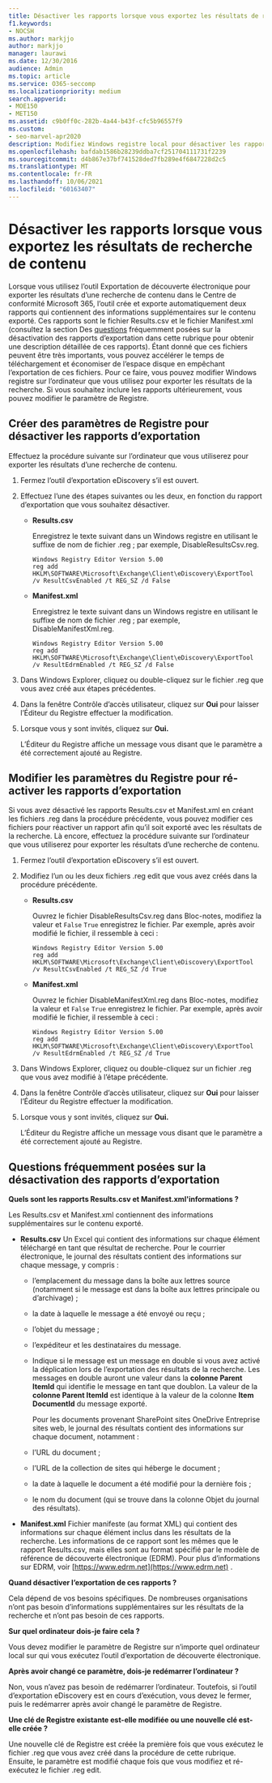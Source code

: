 ```yaml
---
title: Désactiver les rapports lorsque vous exportez les résultats de recherche de contenu
f1.keywords:
- NOCSH
ms.author: markjjo
author: markjjo
manager: laurawi
ms.date: 12/30/2016
audience: Admin
ms.topic: article
ms.service: O365-seccomp
ms.localizationpriority: medium
search.appverid:
- MOE150
- MET150
ms.assetid: c9b0ff0c-282b-4a44-b43f-cfc5b96557f9
ms.custom:
- seo-marvel-apr2020
description: Modifiez Windows registre local pour désactiver les rapports lorsque vous exportez les résultats d’une recherche de contenu à partir du Centre de conformité Microsoft 365.
ms.openlocfilehash: bafdab1586b28239ddba7cf251704111731f2239
ms.sourcegitcommit: d4b867e37bf741528ded7fb289e4f6847228d2c5
ms.translationtype: MT
ms.contentlocale: fr-FR
ms.lasthandoff: 10/06/2021
ms.locfileid: "60163407"
---
```

# <a name="disable-reports-when-you-export-content-search-results"></a>Désactiver les rapports lorsque vous exportez les résultats de recherche de contenu

Lorsque vous utilisez l’outil Exportation de découverte électronique pour exporter les résultats d’une recherche de contenu dans le Centre de conformité Microsoft 365, l’outil crée et exporte automatiquement deux rapports qui contiennent des informations supplémentaires sur le contenu exporté. Ces rapports sont le fichier Results.csv et le fichier Manifest.xml (consultez la section Des [questions](#frequently-asked-questions-about-disabling-export-reports) fréquemment posées sur la désactivation des rapports d’exportation dans cette rubrique pour obtenir une description détaillée de ces rapports). Étant donné que ces fichiers peuvent être très importants, vous pouvez accélérer le temps de téléchargement et économiser de l’espace disque en empêchant l’exportation de ces fichiers. Pour ce faire, vous pouvez modifier Windows registre sur l’ordinateur que vous utilisez pour exporter les résultats de la recherche. Si vous souhaitez inclure les rapports ultérieurement, vous pouvez modifier le paramètre de Registre. 
  
## <a name="create-registry-settings-to-disable-the-export-reports"></a>Créer des paramètres de Registre pour désactiver les rapports d’exportation

Effectuez la procédure suivante sur l’ordinateur que vous utiliserez pour exporter les résultats d’une recherche de contenu.
  
1. Fermez l’outil d’exportation eDiscovery s’il est ouvert.
    
2. Effectuez l’une des étapes suivantes ou les deux, en fonction du rapport d’exportation que vous souhaitez désactiver.
    
    - **Results.csv**
    
      Enregistrez le texte suivant dans un Windows registre en utilisant le suffixe de nom de fichier .reg ; par exemple, DisableResultsCsv.reg.
    
      ```text
      Windows Registry Editor Version 5.00
      reg add HKLM\SOFTWARE\Microsoft\Exchange\Client\eDiscovery\ExportTool /v ResultCsvEnabled /t REG_SZ /d False 
      ```

    - **Manifest.xml**
    
      Enregistrez le texte suivant dans un Windows registre en utilisant le suffixe de nom de fichier .reg ; par exemple, DisableManifestXml.reg.
    
      ```text
      Windows Registry Editor Version 5.00
      reg add HKLM\SOFTWARE\Microsoft\Exchange\Client\eDiscovery\ExportTool /v ResultEdrmEnabled /t REG_SZ /d False 
      ```

3. Dans Windows Explorer, cliquez ou double-cliquez sur le fichier .reg que vous avez créé aux étapes précédentes.
    
4. Dans la fenêtre Contrôle d’accès utilisateur, cliquez sur **Oui** pour laisser l’Éditeur du Registre effectuer la modification. 
    
5. Lorsque vous y sont invités, cliquez sur **Oui.**
    
    L’Éditeur du Registre affiche un message vous disant que le paramètre a été correctement ajouté au Registre.
  
## <a name="edit-registry-settings-to-re-enable-the-export-reports"></a>Modifier les paramètres du Registre pour ré-activer les rapports d’exportation

Si vous avez désactivé les rapports Results.csv et Manifest.xml en créant les fichiers .reg dans la procédure précédente, vous pouvez modifier ces fichiers pour réactiver un rapport afin qu’il soit exporté avec les résultats de la recherche. Là encore, effectuez la procédure suivante sur l’ordinateur que vous utiliserez pour exporter les résultats d’une recherche de contenu.
  
1. Fermez l’outil d’exportation eDiscovery s’il est ouvert.
    
2. Modifiez l’un ou les deux fichiers .reg edit que vous avez créés dans la procédure précédente.
    
    - **Results.csv**
    
        Ouvrez le fichier DisableResultsCsv.reg dans Bloc-notes, modifiez la valeur et `False` `True` enregistrez le fichier. Par exemple, après avoir modifié le fichier, il ressemble à ceci :
    
        ```text
        Windows Registry Editor Version 5.00
      reg add HKLM\SOFTWARE\Microsoft\Exchange\Client\eDiscovery\ExportTool /v ResultCsvEnabled /t REG_SZ /d True
        ```

    - **Manifest.xml**
    
        Ouvrez le fichier DisableManifestXml.reg dans Bloc-notes, modifiez la valeur et `False` `True` enregistrez le fichier. Par exemple, après avoir modifié le fichier, il ressemble à ceci :
    
      ```text
      Windows Registry Editor Version 5.00
      reg add HKLM\SOFTWARE\Microsoft\Exchange\Client\eDiscovery\ExportTool /v ResultEdrmEnabled /t REG_SZ /d True
      ```

3. Dans Windows Explorer, cliquez ou double-cliquez sur un fichier .reg que vous avez modifié à l’étape précédente.
    
4. Dans la fenêtre Contrôle d’accès utilisateur, cliquez sur **Oui** pour laisser l’Éditeur du Registre effectuer la modification. 
    
5. Lorsque vous y sont invités, cliquez sur **Oui.**
    
    L’Éditeur du Registre affiche un message vous disant que le paramètre a été correctement ajouté au Registre.
  
## <a name="frequently-asked-questions-about-disabling-export-reports"></a>Questions fréquemment posées sur la désactivation des rapports d’exportation

 **Quels sont les rapports Results.csv et Manifest.xml'informations ?**
  
Les Results.csv et Manifest.xml contiennent des informations supplémentaires sur le contenu exporté.
  
- **Results.csv** Un Excel qui contient des informations sur chaque élément téléchargé en tant que résultat de recherche. Pour le courrier électronique, le journal des résultats contient des informations sur chaque message, y compris : 
    
  - l’emplacement du message dans la boîte aux lettres source (notamment si le message est dans la boîte aux lettres principale ou d’archivage) ;
    
  - la date à laquelle le message a été envoyé ou reçu ;
    
  - l’objet du message ;
    
  - l’expéditeur et les destinataires du message.
    
  - Indique si le message est un message en double si vous avez activé la déplication lors de l’exportation des résultats de la recherche. Les messages en double auront une valeur dans la **colonne Parent ItemId** qui identifie le message en tant que doublon. La valeur de la **colonne Parent ItemId** est identique à la valeur de la colonne **Item DocumentId** du message exporté. 
    
    Pour les documents provenant SharePoint sites OneDrive Entreprise sites web, le journal des résultats contient des informations sur chaque document, notamment :
    
  - l’URL du document ;
    
  - l’URL de la collection de sites qui héberge le document ;
    
  - la date à laquelle le document a été modifié pour la dernière fois ;
    
  - le nom du document (qui se trouve dans la colonne Objet du journal des résultats).
    
- **Manifest.xml** Fichier manifeste (au format XML) qui contient des informations sur chaque élément inclus dans les résultats de la recherche. Les informations de ce rapport sont les mêmes que le rapport Results.csv, mais elles sont au format spécifié par le modèle de référence de découverte électronique (EDRM). Pour plus d’informations sur EDRM, voir [https://www.edrm.net](https://www.edrm.net) .
    
 **Quand désactiver l’exportation de ces rapports ?**
  
Cela dépend de vos besoins spécifiques. De nombreuses organisations n’ont pas besoin d’informations supplémentaires sur les résultats de la recherche et n’ont pas besoin de ces rapports.
  
 **Sur quel ordinateur dois-je faire cela ?**
  
 Vous devez modifier le paramètre de Registre sur n’importe quel ordinateur local sur qui vous exécutez l’outil d’exportation de découverte électronique. 
  
 **Après avoir changé ce paramètre, dois-je redémarrer l’ordinateur ?**
  
Non, vous n’avez pas besoin de redémarrer l’ordinateur. Toutefois, si l’outil d’exportation eDiscovery est en cours d’exécution, vous devez le fermer, puis le redémarrer après avoir changé le paramètre de Registre.
  
 **Une clé de Registre existante est-elle modifiée ou une nouvelle clé est-elle créée ?**
  
Une nouvelle clé de Registre est créée la première fois que vous exécutez le fichier .reg que vous avez créé dans la procédure de cette rubrique. Ensuite, le paramètre est modifié chaque fois que vous modifiez et ré-exécutez le fichier .reg edit.
